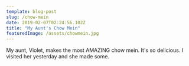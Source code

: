 ```yaml
---
template: blog-post
slug: /chow-mein
date: 2019-02-07T02:24:56.102Z
title: "My Aunt's Chow Mein"
featuredImage: /assets/chowmein.jpg
---
```


My aunt, Violet, makes the most AMAZING chow mein. It's so delicious. I visited her yesterday and she made some.
